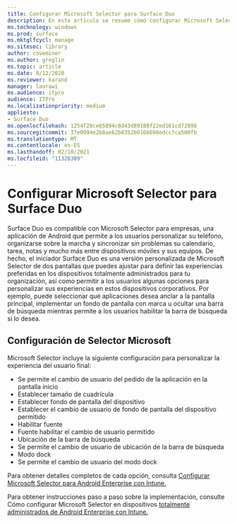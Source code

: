 ```yaml
---
title: Configurar Microsoft Selector para Surface Duo
description: En este artículo se resume cómo configurar Microsoft Selector para dispositivos administrados en entornos comerciales.
ms.technology: windows
ms.prod: surface
ms.mktglfcycl: manage
ms.sitesec: library
author: coveminer
ms.author: greglin
ms.topic: article
ms.date: 8/12/2020
ms.reviewer: karand
manager: laurawi
ms.audience: itpro
audience: ITPro
ms.localizationpriority: medium
appliesto:
- Surface Duo
ms.openlocfilehash: 1254f28ce65894c8d43d89188f22ed161cd72098
ms.sourcegitcommit: 37e0994e2b8ae62b0352b016b698edcc7ca500fb
ms.translationtype: MT
ms.contentlocale: es-ES
ms.lasthandoff: 02/10/2021
ms.locfileid: "11326309"
---
```

# Configurar Microsoft Selector para Surface Duo

Surface Duo es compatible con Microsoft Selector para empresas, una aplicación de Android que permite a los usuarios personalizar su teléfono, organizarse sobre la marcha y sincronizar sin problemas su calendario, tarea, notas y mucho más entre dispositivos móviles y sus equipos. De hecho, el iniciador Surface Duo es una versión personalizada de Microsoft Selector de dos pantallas que puedes ajustar para definir las experiencias preferidas en los dispositivos totalmente administrados para tu organización, así como permitir a los usuarios algunas opciones para personalizar sus experiencias en estos dispositivos corporativos. Por ejemplo, puede seleccionar qué aplicaciones desea anclar a la pantalla principal, implementar un fondo de pantalla con marca u ocultar una barra de búsqueda mientras permite a los usuarios habilitar la barra de búsqueda si lo desea.

## Configuración de Selector Microsoft

Microsoft Selector incluye la siguiente configuración para personalizar la experiencia del usuario final:


- Se permite el cambio de usuario del pedido de la aplicación en la pantalla inicio
- Establecer tamaño de cuadrícula
- Establecer fondo de pantalla del dispositivo
- Establecer el cambio de usuario de fondo de pantalla del dispositivo permitido
- Habilitar fuente
- Fuente habilitar el cambio de usuario permitido
- Ubicación de la barra de búsqueda
- Se permite el cambio de usuario de ubicación de la barra de búsqueda
- Modo dock
- Se permite el cambio de usuario del modo dock

Para obtener detalles completos de cada opción, consulta [Configurar Microsoft Selector para Android Enterprise con Intune.](https://docs.microsoft.com/mem/intune/apps/configure-microsoft-launcher)

Para obtener instrucciones paso a paso sobre la implementación, consulte Cómo configurar Microsoft Selector en dispositivos [totalmente administrados de Android Enterprise con Intune.](https://techcommunity.microsoft.com/t5/intune-customer-success/how-to-setup-microsoft-launcher-on-android-enterprise-fully/ba-p/1482134)
